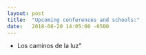 ```yaml
---
layout: post
title:  "Upcoming conferences and schools:"
date:   2018-08-20 14:05:00 -0500
---
```



* Los caminos de la luz" 
